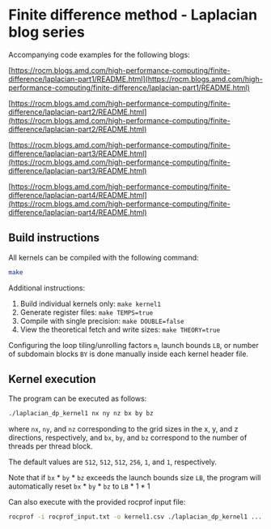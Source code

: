 # Finite difference method - Laplacian blog series

Accompanying code examples for the following blogs:

[https://rocm.blogs.amd.com/high-performance-computing/finite-difference/laplacian-part1/README.html](https://rocm.blogs.amd.com/high-performance-computing/finite-difference/laplacian-part1/README.html)
                                                                                                    
[https://rocm.blogs.amd.com/high-performance-computing/finite-difference/laplacian-part2/README.html](https://rocm.blogs.amd.com/high-performance-computing/finite-difference/laplacian-part2/README.html)
                                                                                                    
[https://rocm.blogs.amd.com/high-performance-computing/finite-difference/laplacian-part3/README.html](https://rocm.blogs.amd.com/high-performance-computing/finite-difference/laplacian-part3/README.html)
                                                                                                    
[https://rocm.blogs.amd.com/high-performance-computing/finite-difference/laplacian-part4/README.html](https://rocm.blogs.amd.com/high-performance-computing/finite-difference/laplacian-part4/README.html)

## Build instructions

All kernels can be compiled with the following command:

```bash
make
```

Additional instructions:

1. Build individual kernels only: `make kernel1`
2. Generate register files:  `make TEMPS=true`
3. Compile with single precision: `make DOUBLE=false`
4. View the theoretical fetch and write sizes: `make THEORY=true`

Configuring the loop tiling/unrolling factors `m`, launch bounds `LB`, or
number of subdomain blocks `BY` is done manually inside each kernel header file.

## Kernel execution

The program can be executed as follows:

```bash
./laplacian_dp_kernel1 nx ny nz bx by bz
```

where `nx`, `ny`, and `nz` corresponding to the grid sizes in the x, y, and z directions, respectively,
and `bx`, `by`, and `bz` correspond to the number of threads per thread block.

The default values are `512`, `512`, `512`, `256`, `1`, and `1`, respectively.

Note that if `bx` * `by` * `bz` exceeds the launch bounds size `LB`, the program will automatically reset
`bx` * `by` * `bz` to `LB` * 1 * 1

Can also execute with the provided rocprof input file:

```bash
rocprof -i rocprof_input.txt -o kernel1.csv ./laplacian_dp_kernel1 ...
```
